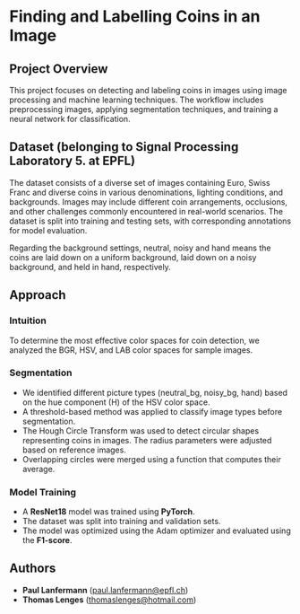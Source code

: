 # Finding and Labelling Coins in an Image

## Project Overview

This project focuses on detecting and labeling coins in images using image processing and machine learning techniques. The workflow includes preprocessing images, applying segmentation techniques, and training a neural network for classification.

## Dataset (belonging to Signal Processing Laboratory 5. at EPFL) 

The dataset consists of a diverse set of images containing Euro, Swiss Franc and diverse coins in various denominations, lighting conditions, and backgrounds. Images may include different coin arrangements, occlusions, and other challenges commonly encountered in real-world scenarios. The dataset is split into training and testing sets, with corresponding annotations for model evaluation.

Regarding the background settings, neutral, noisy and hand means the coins are laid down on a uniform background, laid down on a noisy background, and held in hand, respectively. 

## Approach

### Intuition

To determine the most effective color spaces for coin detection, we analyzed the BGR, HSV, and LAB color spaces for sample images.

### Segmentation

- We identified different picture types (neutral\_bg, noisy\_bg, hand) based on the hue component (H) of the HSV color space.
- A threshold-based method was applied to classify image types before segmentation.
- The Hough Circle Transform was used to detect circular shapes representing coins in images. The radius parameters were adjusted based on reference images.
- Overlapping circles were merged using a function that computes their average.

### Model Training

- A **ResNet18** model was trained using **PyTorch**.
- The dataset was split into training and validation sets.
- The model was optimized using the Adam optimizer and evaluated using the **F1-score**.

## Authors

- **Paul Lanfermann** ([paul.lanfermann@epfl.ch](mailto\:paul.lanfermann@epfl.ch))
- **Thomas Lenges** ([thomaslenges@hotmail.com](mailto\:thomaslenges@hotmail.com))

